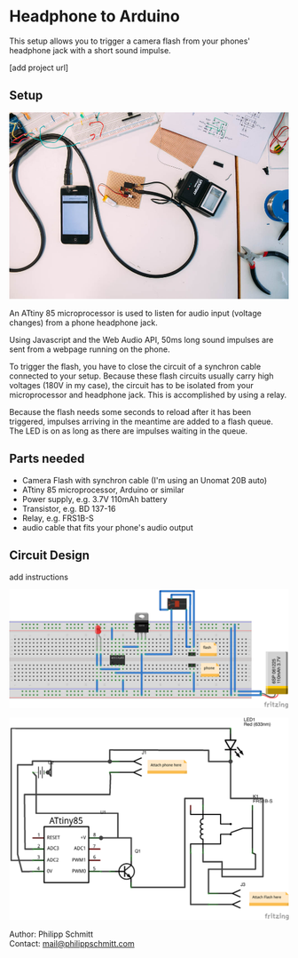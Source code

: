 # Headphone to Arduino

This setup allows you to trigger a camera flash from your phones' headphone jack with a short sound impulse.

[add project url]


## Setup

![image](setup.jpg)

An ATtiny 85 microprocessor is used to listen for audio input (voltage changes) from a phone headphone jack.

Using Javascript and the Web Audio API, 50ms long sound impulses are sent from a webpage running on the phone.

To trigger the flash, you have to close the circuit of a synchron cable connected to your setup. Because these flash circuits usually carry high voltages (180V in my case), the circuit has to be isolated from your microprocessor and headphone jack. This is accomplished by using a relay.

Because the flash needs some seconds to reload after it has been triggered, impulses arriving in the meantime are added to a flash queue. The LED is on as long as there are impulses waiting in the queue.





## Parts needed
- Camera Flash with synchron cable (I'm using an Unomat 20B auto)
- ATtiny 85 microprocessor, Arduino or similar
- Power supply, e.g. 3.7V 110mAh battery
- Transistor, e.g. BD 137-16
- Relay, e.g. FRS1B-S
- audio cable that fits your phone's audio output


## Circuit Design
add instructions

![image](circuit-breadboard.png)

![image](circuit.png)


Author: Philipp Schmitt  
Contact: mail@philippschmitt.com
